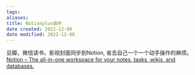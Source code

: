```yaml
---
tags: 
aliases: 
title: Notionplus插件
date created: 2022-12-08
date modified: 2022-12-08
---
```



豆瓣，微信读书，影视封面同步到Notion, 省去自己一个一个动手操作的麻烦。
[Notion – The all-in-one workspace for your notes, tasks, wikis, and databases.](https://www.notion.so/NotionPlus-71508def3f5045a2a4d68909cf0727fe)